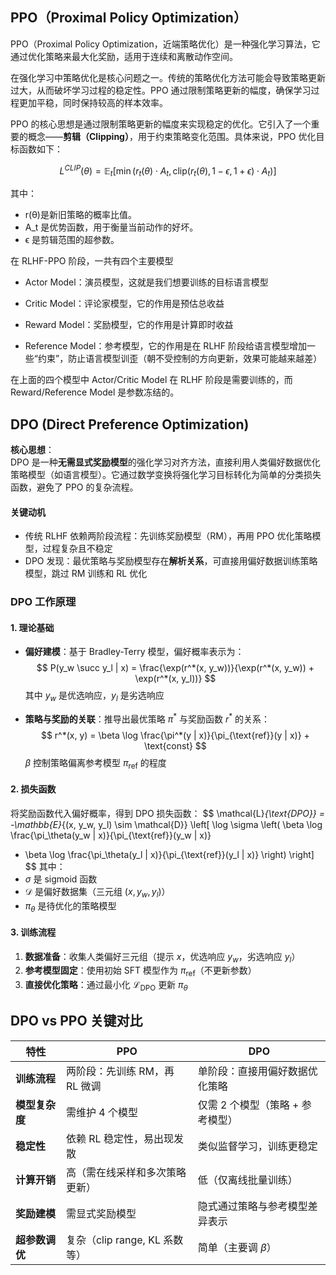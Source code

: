 ##  PPO（Proximal Policy Optimization）

PPO（Proximal Policy Optimization，近端策略优化）是一种强化学习算法，它通过优化策略来最大化奖励，适用于连续和离散动作空间。


在强化学习中策略优化是核心问题之一。传统的策略优化方法可能会导致策略更新过大，从而破坏学习过程的稳定性。PPO 通过限制策略更新的幅度，确保学习过程更加平稳，同时保持较高的样本效率。


PPO 的核心思想是通过限制策略更新的幅度来实现稳定的优化。它引入了一个重要的概念——**剪辑（Clipping）**，用于约束策略变化范围。具体来说，PPO 优化目标函数如下：

$$
L^{CLIP}(\theta) = \mathbb{E}_t \left[ \min(r_t(\theta) \cdot A_t, \text{clip}(r_t(\theta), 1-\epsilon, 1+\epsilon) \cdot A_t) \right]
$$

其中：
- r(θ)是新旧策略的概率比值。
- A_t 是优势函数，用于衡量当前动作的好坏。
- ϵ 是剪辑范围的超参数。


在 RLHF-PPO 阶段，一共有四个主要模型

- Actor Model：演员模型，这就是我们想要训练的目标语言模型

- Critic Model：评论家模型，它的作用是预估总收益 

- Reward Model：奖励模型，它的作用是计算即时收益 

- Reference Model：参考模型，它的作用是在 RLHF 阶段给语言模型增加一些“约束”，防止语言模型训歪（朝不受控制的方向更新，效果可能越来越差）

在上面的四个模型中 Actor/Critic Model 在 RLHF 阶段是需要训练的，而 Reward/Reference Model 是参数冻结的。


## DPO (Direct Preference Optimization)

**核心思想**：  
DPO 是一种**无需显式奖励模型**的强化学习对齐方法，直接利用人类偏好数据优化策略模型（如语言模型）。它通过数学变换将强化学习目标转化为简单的分类损失函数，避免了 PPO 的复杂流程。

#### 关键动机
- 传统 RLHF 依赖两阶段流程：先训练奖励模型（RM），再用 PPO 优化策略模型，过程复杂且不稳定
- DPO 发现：最优策略与奖励模型存在**解析关系**，可直接用偏好数据训练策略模型，跳过 RM 训练和 RL 优化

### DPO 工作原理
#### 1. 理论基础
- **偏好建模**：基于 Bradley-Terry 模型，偏好概率表示为：
  $$
  P(y_w \succ y_l | x) = \frac{\exp(r^*(x, y_w))}{\exp(r^*(x, y_w)) + \exp(r^*(x, y_l))}
  $$
  其中 $y_w$ 是优选响应，$y_l$ 是劣选响应
  
- **策略与奖励的关联**：推导出最优策略 $\pi^*$ 与奖励函数 $r^*$ 的关系：
  $$
  r^*(x, y) = \beta \log \frac{\pi^*(y | x)}{\pi_{\text{ref}}(y | x)} + \text{const}
  $$
  $\beta$ 控制策略偏离参考模型 $\pi_{\text{ref}}$ 的程度

#### 2. 损失函数
将奖励函数代入偏好概率，得到 DPO 损失函数：
$$
\mathcal{L}_{\text{DPO}} = -\mathbb{E}_{(x, y_w, y_l) \sim \mathcal{D}} \left[ 
\log \sigma \left( 
\beta \log \frac{\pi_\theta(y_w | x)}{\pi_{\text{ref}}(y_w | x)} 
- \beta \log \frac{\pi_\theta(y_l | x)}{\pi_{\text{ref}}(y_l | x)} 
\right) \right]
$$
其中：
- $\sigma$ 是 sigmoid 函数
- $\mathcal{D}$ 是偏好数据集（三元组 $(x, y_w, y_l)$）
- $\pi_\theta$ 是待优化的策略模型

#### 3. 训练流程
1. **数据准备**：收集人类偏好三元组（提示 $x$，优选响应 $y_w$，劣选响应 $y_l$）
2. **参考模型固定**：使用初始 SFT 模型作为 $\pi_{\text{ref}}$（不更新参数）
3. **直接优化策略**：通过最小化 $\mathcal{L}_{\text{DPO}}$ 更新 $\pi_\theta$

## DPO vs PPO 关键对比
| **特性**         | **PPO**                          | **DPO**                          |
|------------------|----------------------------------|----------------------------------|
| **训练流程**     | 两阶段：先训练 RM，再 RL 微调    | 单阶段：直接用偏好数据优化策略   |
| **模型复杂度**   | 需维护 4 个模型                 | 仅需 2 个模型（策略 + 参考模型） |
| **稳定性**       | 依赖 RL 稳定性，易出现发散       | 类似监督学习，训练更稳定         |
| **计算开销**     | 高（需在线采样和多次策略更新）   | 低（仅离线批量训练）             |
| **奖励建模**     | 需显式奖励模型                   | 隐式通过策略与参考模型差异表示   |
| **超参数调优**   | 复杂（clip range, KL 系数等）    | 简单（主要调 $\beta$）           |




